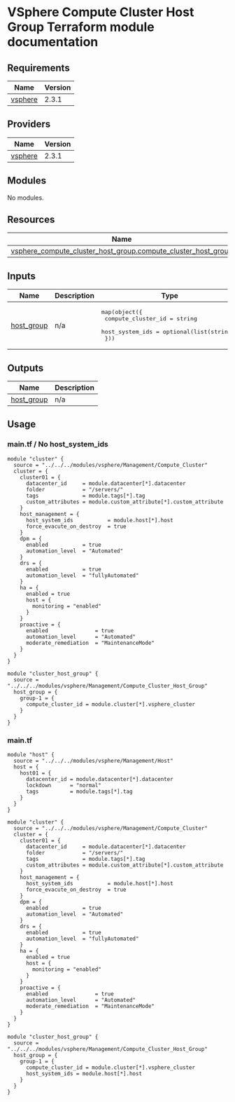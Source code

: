 # VSphere Compute Cluster Host Group Terraform module documentation

## Requirements

| Name | Version |
|------|---------|
| <a name="requirement_vsphere"></a> [vsphere](#requirement\_vsphere) | 2.3.1 |

## Providers

| Name | Version |
|------|---------|
| <a name="provider_vsphere"></a> [vsphere](#provider\_vsphere) | 2.3.1 |

## Modules

No modules.

## Resources

| Name | Type |
|------|------|
| [vsphere_compute_cluster_host_group.compute_cluster_host_group](https://registry.terraform.io/providers/hashicorp/vsphere/2.3.1/docs/resources/compute_cluster_host_group) | resource |

## Inputs

| Name | Description | Type | Default | Required |
|------|-------------|------|---------|:--------:|
| <a name="input_host_group"></a> [host\_group](#input\_host\_group) | n/a | <pre>map(object({<br>    compute_cluster_id = string<br>    host_system_ids    = optional(list(string))<br>  }))</pre> | n/a | yes |

## Outputs

| Name | Description |
|------|-------------|
| <a name="output_host_group"></a> [host\_group](#output\_host\_group) | n/a |

## Usage
### main.tf / No host_system_ids
```hcl
module "cluster" {
  source = "../../../modules/vsphere/Management/Compute_Cluster"
  cluster = {
    cluster01 = {
      datacenter_id     = module.datacenter[*].datacenter
      folder            = "/servers/"
      tags              = module.tags[*].tag
      custom_attributes = module.custom_attribute[*].custom_attribute
    }
    host_management = {
      host_system_ids           = module.host[*].host
      force_evacute_on_destroy  = true
    }
    dpm = {
      enabled           = true
      automation_level  = "Automated"
    }
    drs = {
      enabled           = true
      automation_level  = "fullyAutomated"
    }
    ha = {
      enabled = true
      host = {
        monitoring = "enabled"
      }
    }
    proactive = {
      enabled               = true
      automation_level      = "Automated"
      moderate_remediation  = "MaintenanceMode"
    }
  }
}

module "cluster_host_group" {
  source = "../../../modules/vsphere/Management/Compute_Cluster_Host_Group"
  host_group = {
    group-1 = {
      compute_cluster_id = module.cluster[*].vsphere_cluster
    }
  }
}
```

### main.tf
```hcl
module "host" {
  source = "../../../modules/vsphere/Management/Host"
  host = {
    host01 = {
      datacenter_id = module.datacenter[*].datacenter
      lockdown      = "normal"
      tags          = module.tags[*].tag
    }
  }
}

module "cluster" {
  source = "../../../modules/vsphere/Management/Compute_Cluster"
  cluster = {
    cluster01 = {
      datacenter_id     = module.datacenter[*].datacenter
      folder            = "/servers/"
      tags              = module.tags[*].tag
      custom_attributes = module.custom_attribute[*].custom_attribute
    }
    host_management = {
      host_system_ids           = module.host[*].host
      force_evacute_on_destroy  = true
    }
    dpm = {
      enabled           = true
      automation_level  = "Automated"
    }
    drs = {
      enabled           = true
      automation_level  = "fullyAutomated"
    }
    ha = {
      enabled = true
      host = {
        monitoring = "enabled"
      }
    }
    proactive = {
      enabled               = true
      automation_level      = "Automated"
      moderate_remediation  = "MaintenanceMode"
    }
  }
}

module "cluster_host_group" {
  source = "../../../modules/vsphere/Management/Compute_Cluster_Host_Group"
  host_group = {
    group-1 = {
      compute_cluster_id = module.cluster[*].vsphere_cluster
      host_system_ids = module.host[*].host
    }
  }
}
```